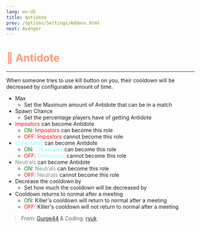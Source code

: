 ```yaml
---
lang: en-US
title: Antidote
prev: /options/Settings/Addons.html
next: Avenger
---
```


# <font color=#ff9876>🧪 <b>Antidote</b></font> <Badge text="Mixed" type="tip" vertical="middle"/>
---

When someone tries to use kill button on you, their cooldown will be decreased by configurable amount of time.
* Max
  * Set the Maximum amount of Antidote that can be in a match
* Spawn Chance
  * Set the percentage players have of getting Antidote
* <font color=red>Impostors</font> can become Antidote
  * <font color=green>ON</font>: <font color=red>Impostors</font> can become this role
  * <font color=red>OFF</font>: <font color=red>Impostors</font> cannot become this role
* <font color=#8cffff>Crewmates</font> can become Antidote
  * <font color=green>ON</font>: <font color=#8cffff>Crewmates</font> can become this role
  * <font color=red>OFF</font>: <font color=#8cffff>Crewmates</font> cannot become this role
* <font color=#7f8c8d>Neutrals</font> can become Antidote
  * <font color=green>ON</font>: <font color=#7f8c8d>Neutrals</font> can become this role
  * <font color=red>OFF</font>: <font color=#7f8c8d>Neutrals</font> cannot become this role
* Decrease the cooldown by
  * Set how much the cooldown will be decreased by
* Cooldown returns to normal after a meeting
  * <font color=green>ON</font>: Killer's cooldown will return to normal after a meeting 
  * <font color=red>OFF</font>: Killer's cooldown will not return to normal after a meeting

> From: [Gurge44](#) & Coding: [ryuk](#)
